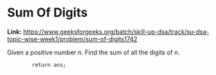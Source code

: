 # Sum Of Digits

**Link:** https://www.geeksforgeeks.org/batch/skill-up-dsa/track/su-dsa-topic-wise-week1/problem/sum-of-digits1742

Given a positive number n. Find the sum of all the digits of n.

```sort byaccuracy low to highaccuracy high to lowsubmmision low to highsubmmision high to lowdifficulty low to highdifficulty high to low
        return ans;


```
